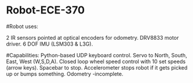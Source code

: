 # Robot-ECE-370

#Robot uses:

2 IR sensors pointed at optical encoders for odometry. 
DRV8833 motor driver. 
6 DOF IMU (LSM303 & L3G).

#Capabilities:
Python-based UDP keyboard control. 
Servo to North, South, East, West (W,S,D,A). 
Closed loop wheel speed control with 10 set speeds (arrow keys). 
Spacebar to stop. 
Accelerometer stops robot if it gets picked up or bumps something. 
Odometry -incomplete. 

